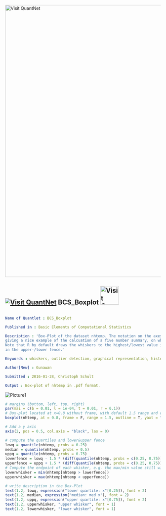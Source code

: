 
[<img src="https://github.com/QuantLet/Styleguide-and-FAQ/blob/master/pictures/banner.png" width="880" alt="Visit QuantNet">](http://quantlet.de/index.php?p=info)

## [<img src="https://github.com/QuantLet/Styleguide-and-Validation-procedure/blob/master/pictures/qloqo.png" alt="Visit QuantNet">](http://quantlet.de/) **BCS_Boxplot** [<img src="https://github.com/QuantLet/Styleguide-and-Validation-procedure/blob/master/pictures/QN2.png" width="60" alt="Visit QuantNet 2.0">](http://quantlet.de/d3/ia)

```yaml

Name of Quantlet : BCS_Boxplot

Published in : Basic Elements of Computational Statistics

Description : 'Box-Plot of the dataset nhtemp. The notation on the axes is calculated manually,
giving a nice example of the calcuation of a five number summary, on which the box-plot is based.
Note that R by default draws the whiskers to the highest/lowest value in the sample which is still
in the upper-/lower fence.'

Keywords : whiskers, outlier detection, graphical representation, histogram, boxplot

Author[New] : Gunawan

Submitted : 2016-01-28, Christoph Schult

Output : Box-plot of nhtemp in .pdf format.

```

![Picture1](BCS_Boxplot.png)


```r
# margins (bottom, left, top, right)
par(mai = c(b = 0.01, l = 1e-04, t = 0.01, r = 0.1))
# Box-plot located at x=0.8 without frame, with default 1.5 range and outliers
boxplot(nhtemp, at = 0.8, frame = F, range = 1.5, outline = T, yaxt = "n", ylim = c(48, 55))

# Add a y axis
axis(2, pos = 0.5, col.axis = "black", las = 0)

# compute the quartiles and lower&upper fence
lowq = quantile(nhtemp, probs = 0.25)
median = quantile(nhtemp, probs = 0.5)
uppq = quantile(nhtemp, probs = 0.75)
lowerfence = lowq - 1.5 * (diff(quantile(nhtemp, probs = c(0.25, 0.75))))
upperfence = uppq + 1.5 * (diff(quantile(nhtemp, probs = c(0.25, 0.75))))
# Compute the endpoint of each whisker, e.g. the max/min value still within the upper/lower-fence
lowerwhisker = min(nhtemp[nhtemp > lowerfence])
upperwhisker = max(nhtemp[nhtemp < upperfence])

# write description in the Box-Plot
text(1.2, lowq, expression("lower quartile: x"[0.25]), font = 2)
text(1.2, median, expression("median: med x"), font = 2)
text(1.2, uppq, expression("upper quartile: x"[0.75]), font = 2)
text(1.2, upperwhisker, "upper whisker", font = 1)
text(1.2, lowerwhisker, "lower whisker", font = 1)
```
